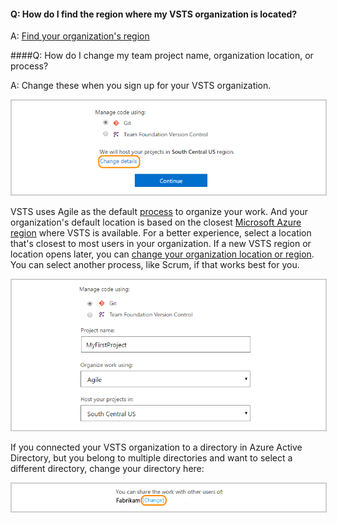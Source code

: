 
#### Q: How do I find the region where my VSTS organization is located? 

A: [Find your organization's region](../organizations/accounts/change-organization-location.md)


####Q: How do I change my team project name, organization location, or process? 

A:	Change these when you sign up for your VSTS organization. 

<img alt="Change organization details" src="../_shared/_img/change-details-standard1.png" style="border: 1px solid #CCCCCC">

VSTS uses Agile as the default 
[process](https://msdn.microsoft.com/Library/vs/alm/work/work-items/guidance/choose-process) 
to organize your work. And your organization's default location is based on the closest 
[Microsoft Azure region](https://azure.microsoft.com/en-us/regions) 
where VSTS is available. For a better experience, 
select a location that's closest to most users in your organization. If a new VSTS region or location opens later, you can 
[change your organization location or region](../organizations/accounts/change-organization-location.md).
You can select another process, like Scrum, if that works best for you.

<img alt="Rename team project, change organization location, or select another process" src="../_shared/_img/change-details-standard2.png" style="border: 1px solid #CCCCCC">

If you connected your VSTS organization to a directory in Azure Active Directory, 
but you belong to multiple directories and want to select a different directory, 
change your directory here:

<img alt="Change your directory" src="../_shared/_img/change-details-standard2-with-directory.png" style="border: 1px solid #CCCCCC">
